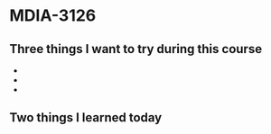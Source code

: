 # MDIA-3126

## Three things I want to try during this course 
- 
- 
- 

## Two things I learned today



